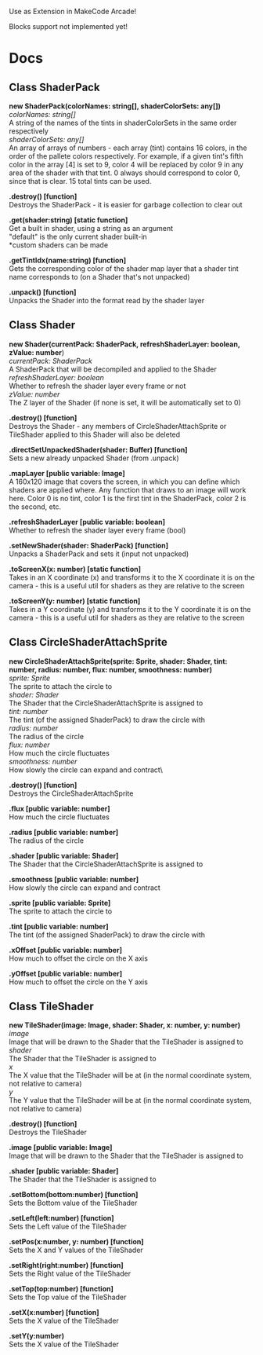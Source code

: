 Use as Extension in MakeCode Arcade!

Blocks support not implemented yet!

# Docs

## Class ShaderPack

**new ShaderPack(colorNames: string[], shaderColorSets: any[])**\
_colorNames: string[]_\
A string of the names of the tints in shaderColorSets in the same order respectively\
_shaderColorSets: any[]_\
An array of arrays of numbers - each array (tint) contains 16 colors, in the order of the pallete colors respectively. For example, if a given tint's fifth color in the array [4] is set to 9, color 4 will be replaced by color 9 in any area of the shader with that tint. 0 always should correspond to color 0, since that is clear. 15 total tints can be used.

**.destroy() [function]**\
Destroys the ShaderPack - it is easier for garbage collection to clear out

**.get(shader:string) [static function]**\
Get a built in shader, using a string as an argument\
"default" is the only current shader built-in\
*custom shaders can be made

**.getTintIdx(name:string) [function]**\
Gets the corresponding color of the shader map layer that a shader tint name corresponds to (on a Shader that's not unpacked)

**.unpack() [function]**\
Unpacks the Shader into the format read by the shader layer

## Class Shader

**new Shader(currentPack: ShaderPack, refreshShaderLayer: boolean, zValue: number**)\
_currentPack: ShaderPack_\
A ShaderPack that will be decompiled and applied to the Shader\
_refreshShaderLayer: boolean_\
Whether to refresh the shader layer every frame or not\
_zValue: number_\
The Z layer of the Shader (if none is set, it will be automatically set to 0)

**.destroy() [function]**\
Destroys the Shader - any members of CircleShaderAttachSprite or TileShader applied to this Shader will also be deleted

**.directSetUnpackedShader(shader: Buffer) [function]**\
Sets a new already unpacked Shader (from .unpack)

**.mapLayer [public variable: Image]**\
A 160x120 image that covers the screen, in which you can define which shaders are applied where. Any function that draws to an image will work here. Color 0 is no tint, color 1 is the first tint in the ShaderPack, color 2 is the second, etc.

**.refreshShaderLayer [public variable: boolean]**\
Whether to refresh the shader layer every frame (bool)

**.setNewShader(shader: ShaderPack) [function]**\
Unpacks a ShaderPack and sets it (input not unpacked)

**.toScreenX(x: number) [static function]**\
Takes in an X coordinate (x) and transforms it to the X coordinate it is on the camera - this is a useful util for shaders as they are relative to the screen

**.toScreenY(y: number) [static function]**\
Takes in a Y coordinate (y) and transforms it to the Y coordinate it is on the camera - this is a useful util for shaders as they are relative to the screen

## Class CircleShaderAttachSprite

**new CircleShaderAttachSprite(sprite: Sprite, shader: Shader, tint: number, radius: number, flux: number, smoothness: number)**\
_sprite: Sprite_\
The sprite to attach the circle to\
_shader: Shader_\
The Shader that the CircleShaderAttachSprite is assigned to\
_tint: number_\
The tint (of the assigned ShaderPack) to draw the circle with\
_radius: number_\
The radius of the circle\
_flux: number_\
How much the circle fluctuates\
_smoothness: number_\
How slowly the circle can expand and contract\

**.destroy() [function]**\
Destroys the CircleShaderAttachSprite

**.flux [public variable: number]**\
How much the circle fluctuates

**.radius [public variable: number]**\
The radius of the circle

**.shader [public variable: Shader]**\
The Shader that the CircleShaderAttachSprite is assigned to

**.smoothness [public variable: number]**\
How slowly the circle can expand and contract

**.sprite [public variable: Sprite]**\
The sprite to attach the circle to

**.tint [public variable: number]**\
The tint (of the assigned ShaderPack) to draw the circle with

**.xOffset [public variable: number]**\
How much to offset the circle on the X axis

**.yOffset [public variable: number]**\
How much to offset the circle on the Y axis

## Class TileShader

**new TileShader(image: Image, shader: Shader, x: number, y: number)**\
_image_\
Image that will be drawn to the Shader that the TileShader is assigned to\
_shader_\
The Shader that the TileShader is assigned to\
_x_\
The X value that the TileShader will be at (in the normal coordinate system, not relative to camera)\
_y_\
The Y value that the TileShader will be at (in the normal coordinate system, not relative to camera)

**.destroy() [function]**\
Destroys the TileShader

**.image [public variable: Image]**\
Image that will be drawn to the Shader that the TileShader is assigned to

**.shader [public variable: Shader]**\
The Shader that the TileShader is assigned to

**.setBottom(bottom:number) [function]**\
Sets the Bottom value of the TileShader

**.setLeft(left:number) [function]**\
Sets the Left value of the TileShader

**.setPos(x:number, y: number) [function]**\
Sets the X and Y values of the TileShader

**.setRight(right:number) [function]**\
Sets the Right value of the TileShader

**.setTop(top:number) [function]**\
Sets the Top value of the TileShader

**.setX(x:number) [function]**\
Sets the X value of the TileShader

**.setY(y:number)**\
Sets the X value of the TileShader
